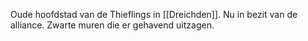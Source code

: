 Oude hoofdstad van de Thieflings in [[Dreichden]].
Nu in bezit van de alliance. Zwarte muren die er gehavend uitzagen.